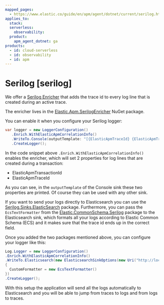 ```yaml
---
mapped_pages:
  - https://www.elastic.co/guide/en/apm/agent/dotnet/current/serilog.html
applies_to:
  stack:
  serverless:
    observability:
  product:
    apm_agent_dotnet: ga
products:
  - id: cloud-serverless
  - id: observability
  - id: apm
---
```


# Serilog [serilog]

We offer a [Serilog Enricher](https://github.com/serilog/serilog/wiki/Enrichment) that adds the trace id to every log line that is created during an active trace.

The enricher lives in the [Elastic.Apm.SerilogEnricher](https://www.nuget.org/packages/Elastic.Apm.SerilogEnricher) NuGet package.

You can enable it when you configure your Serilog logger:

```csharp
var logger = new LoggerConfiguration()
   .Enrich.WithElasticApmCorrelationInfo()
   .WriteTo.Console(outputTemplate: "[{ElasticApmTraceId} {ElasticApmTransactionId} {Message:lj} {NewLine}{Exception}")
   .CreateLogger();
```

In the code snippet above `.Enrich.WithElasticApmCorrelationInfo()` enables the enricher, which will set 2 properties for log lines that are created during a transaction:

* ElasticApmTransactionId
* ElasticApmTraceId

As you can see, in the `outputTemplate` of the Console sink these two properties are printed. Of course they can be used with any other sink.

If you want to send your logs directly to Elasticsearch you can use the [Serilog.Sinks.ElasticSearch](https://www.nuget.org/packages/Serilog.Sinks.Elasticsearch) package. Furthermore, you can pass the `EcsTextFormatter` from the   [Elastic.CommonSchema.Serilog](https://www.nuget.org/packages/Elastic.CommonSchema.Serilog) package to the Elasticsearch sink, which formats all your logs according to Elastic Common Schema (ECS) and it makes sure that the trace id ends up in the correct field.

Once you added the two packages mentioned above, you can configure your logger like this:

```csharp
Log.Logger = new LoggerConfiguration()
.Enrich.WithElasticApmCorrelationInfo()
.WriteTo.Elasticsearch(new ElasticsearchSinkOptions(new Uri("http://localhost:9200"))
{
  CustomFormatter = new EcsTextFormatter()
})
.CreateLogger();
```

With this setup the application will send all the logs automatically to Elasticsearch and you will be able to jump from traces to logs and from logs to traces.

